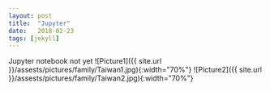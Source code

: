 ```yaml
---
layout: post
title:  "Jupyter"
date:   2018-02-23
tags: [jekyll]
---
```

Jupyter notebook not yet
![Picture1]({{ site.url }}/assests/pictures/family/Taiwan1.jpg){:width="70%"} ![Picture2]({{ site.url }}/assests/pictures/family/Taiwan2.jpg){:width="70%"}
